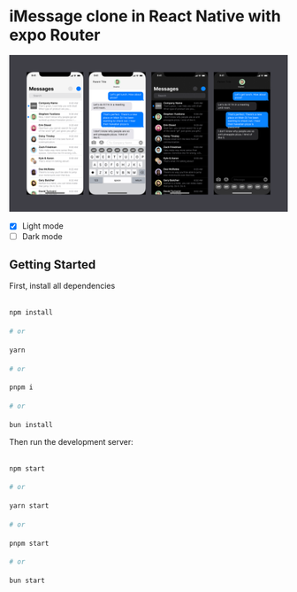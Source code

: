 # iMessage clone in React Native with expo Router

![image](/.github/preview.png)

- [x] Light mode
- [ ] Dark mode

## Getting Started

First, install all dependencies

```bash

npm install

# or

yarn

# or

pnpm i

# or

bun install

```

Then run the development server:

```bash

npm start

# or

yarn start

# or

pnpm start

# or

bun start

```
